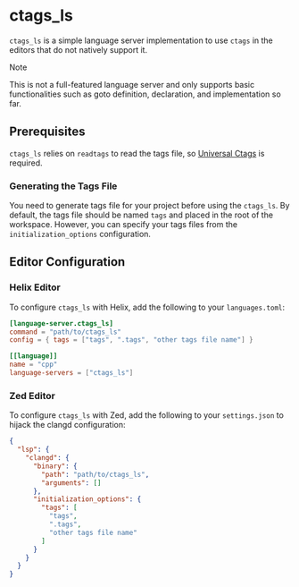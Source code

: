 
# ctags_ls

`ctags_ls` is a simple language server implementation to use `ctags` in the editors that do not natively support it.

> [!NOTE]
> This is not a full-featured language server and only supports basic functionalities such as goto definition, declaration, and implementation so far.

## Prerequisites

`ctags_ls` relies on `readtags` to read the tags file, so [Universal Ctags](https://github.com/universal-ctags/ctags) is required.

### Generating the Tags File

You need to generate tags file for your project before using the `ctags_ls`. By default, the tags file should be named `tags` and placed in the root of the workspace. However, you can specify your tags files from the `initialization_options` configuration.


## Editor Configuration

### Helix Editor

To configure `ctags_ls` with Helix, add the following to your `languages.toml`:

```toml
[language-server.ctags_ls]
command = "path/to/ctags_ls"
config = { tags = ["tags", ".tags", "other tags file name"] }

[[language]]
name = "cpp"
language-servers = ["ctags_ls"]
```

### Zed Editor

To configure `ctags_ls` with Zed, add the following to your `settings.json` to hijack the clangd configuration:

```json
{
  "lsp": {
    "clangd": {
      "binary": {
        "path": "path/to/ctags_ls",
        "arguments": []
      },
      "initialization_options": {
        "tags": [
          "tags",
          ".tags",
          "other tags file name"
        ]
      }
    }
  }
}
```

